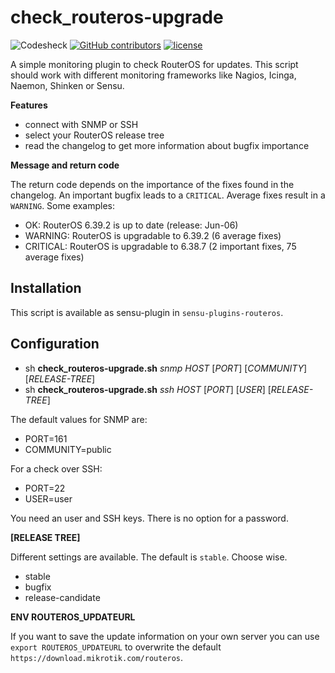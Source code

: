 # check_routeros-upgrade

![Codesheck](https://github.com/x70b1/pam_exec-ssh/workflows/Codesheck/badge.svg?branch=master)
[![GitHub contributors](https://img.shields.io/github/contributors/x70b1/check_routeros-upgrade.svg)](https://github.com/x70b1/check_routeros-upgrade/graphs/contributors)
[![license](https://img.shields.io/github/license/x70b1/check_routeros-upgrade.svg)](https://github.com/x70b1/check_routeros-upgrade/blob/master/LICENSE)

A simple monitoring plugin to check RouterOS for updates. This script should work with different monitoring frameworks like Nagios, Icinga, Naemon, Shinken or Sensu.

**Features**

* connect with SNMP or SSH
* select your RouterOS release tree
* read the changelog to get more information about bugfix importance

**Message and return code**

The return code depends on the importance of the fixes found in the changelog. An important bugfix leads to a `CRITICAL`. Average fixes result in a `WARNING`. Some examples:

* OK: RouterOS 6.39.2 is up to date (release: Jun-06)
* WARNING: RouterOS is upgradable to 6.39.2 (6 average fixes)
* CRITICAL: RouterOS is upgradable to 6.38.7 (2 important fixes, 75 average fixes)

## Installation

This script is available as sensu-plugin in `sensu-plugins-routeros`.

## Configuration

* sh **check_routeros-upgrade.sh** *snmp* *HOST* [*PORT*] [*COMMUNITY*] [*RELEASE-TREE*]
* sh **check_routeros-upgrade.sh** *ssh* *HOST* [*PORT*] [*USER*] [*RELEASE-TREE*]

The default values for SNMP are:
* PORT=161
* COMMUNITY=public

For a check over SSH:
* PORT=22
* USER=user

You need an user and SSH keys. There is no option for a password.

**[RELEASE TREE]**

Different settings are available. The default is `stable`. Choose wise.

* stable
* bugfix
* release-candidate

**ENV ROUTEROS_UPDATEURL**

If you want to save the update information on your own server you can use `export ROUTEROS_UPDATEURL` to overwrite the default `https://download.mikrotik.com/routeros`.
